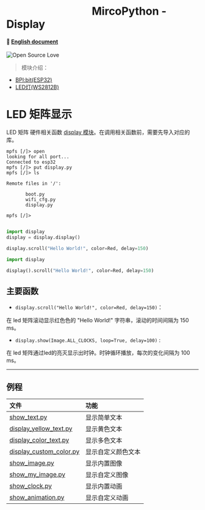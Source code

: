 # &emsp;&emsp;&emsp;&emsp;&emsp;&emsp;&emsp;&emsp;MircoPython - Display

#### 📖 [English document](https://github.com/aJantes/MircoPython-led/blob/master/english_document.md)

![Open Source Love](https://badges.frapsoft.com/os/v3/open-source.svg?v=103)

> 模块介绍：

- [BPI:bit(ESP32)](https://github.com/aJantes/introduce-bpi-bit/blob/master/README.md)   
- [LED灯(WS2812B)](https://github.com/aJantes/MircoPython-led/blob/master/source/WS2812B.pdf)


# LED 矩阵显示
LED 矩阵 硬件相关函数 [display 模块](https://github.com/aJantes/MircoPython-led/blob/master/source/display.py)。在调用相关函数前，需要先导入对应的库。


``` shell
mpfs [/]> open
looking for all port...
Connected to esp32
mpfs [/]> put display.py
mpfs [/]> ls

Remote files in '/':

       boot.py
       wifi_cfg.py
       display.py

mpfs [/]>
```

``` python

import display
display = display.display()

display.scroll("Hello World!", color=Red, delay=150)

```

``` python
import display

display().scroll("Hello World!", color=Red, delay=150)

```

## 主要函数 

- `display.scroll("Hello World!", color=Red, delay=150)`：

在 led 矩阵滚动显示红色色的 "Hello World!"  字符串，滚动的时间间隔为 150 ms。

- `display.show(Image.ALL_CLOCKS, loop=True, delay=100)` :

在 led 矩阵通过led的亮灭显示出时钟。时钟循环播放，每次的变化间隔为 100 ms。


---

## 例程
文件|功能
:--|:--
 [show_text.py](https://github.com/aJantes/MircoPython-led/blob/master/example/show_text.py)  | 显示简单文本
 [display_yellow_text.py](https://github.com/aJantes/MircoPython-led/blob/master/example/display_yellow_text.py) |  显示黄色文本
 [display_color_text.py](https://github.com/aJantes/MircoPython-led/blob/master/example/display_color_text.py) | 显示多色文本
 [display_custom_color.py](https://github.com/aJantes/MircoPython-led/blob/master/example/display_custom_color.py) | 显示自定义颜色文本
 [show_image.py](https://github.com/aJantes/MircoPython-led/blob/master/example/show_image.py) | 显示内置图像
 [show_my_image.py](https://github.com/aJantes/MircoPython-led/blob/master/example/show_my_image.py) | 显示自定义图像
[show_clock.py](https://github.com/aJantes/MircoPython-led/blob/master/example/show_clock.py) | 显示内置动画
 [show_animation.py](https://github.com/aJantes/MircoPython-led/blob/master/example/show_animation.py) | 显示自定义动画

